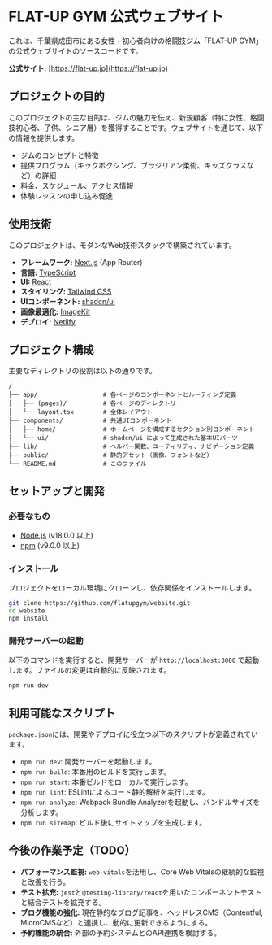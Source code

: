 # FLAT-UP GYM 公式ウェブサイト

これは、千葉県成田市にある女性・初心者向けの格闘技ジム「FLAT-UP GYM」の公式ウェブサイトのソースコードです。

**公式サイト:** [https://flat-up.jp](https://flat-up.jp)

## プロジェクトの目的

このプロジェクトの主な目的は、ジムの魅力を伝え、新規顧客（特に女性、格闘技初心者、子供、シニア層）を獲得することです。ウェブサイトを通じて、以下の情報を提供します。

*   ジムのコンセプトと特徴
*   提供プログラム（キックボクシング、ブラジリアン柔術、キッズクラスなど）の詳細
*   料金、スケジュール、アクセス情報
*   体験レッスンの申し込み促進

## 使用技術

このプロジェクトは、モダンなWeb技術スタックで構築されています。

*   **フレームワーク:** [Next.js](https://nextjs.org/) (App Router)
*   **言語:** [TypeScript](https://www.typescriptlang.org/)
*   **UI:** [React](https://reactjs.org/)
*   **スタイリング:** [Tailwind CSS](https://tailwindcss.com/)
*   **UIコンポーネント:** [shadcn/ui](https://ui.shadcn.com/)
*   **画像最適化:** [ImageKit](https://imagekit.io/)
*   **デプロイ:** [Netlify](https://www.netlify.com/)

## プロジェクト構成

主要なディレクトリの役割は以下の通りです。

```
/
├── app/                  # 各ページのコンポーネントとルーティング定義
│   ├── (pages)/          # 各ページのディレクトリ
│   └── layout.tsx        # 全体レイアウト
├── components/           # 共通UIコンポーネント
│   ├── home/             # ホームページを構成するセクション別コンポーネント
│   └── ui/               # shadcn/ui によって生成された基本UIパーツ
├── lib/                  # ヘルパー関数、ユーティリティ、ナビゲーション定義
├── public/               # 静的アセット（画像、フォントなど）
└── README.md             # このファイル
```

## セットアップと開発

### 必要なもの

*   [Node.js](https://nodejs.org/) (v18.0.0 以上)
*   [npm](https://www.npmjs.com/) (v9.0.0 以上)

### インストール

プロジェクトをローカル環境にクローンし、依存関係をインストールします。

```bash
git clone https://github.com/flatupgym/website.git
cd website
npm install
```

### 開発サーバーの起動

以下のコマンドを実行すると、開発サーバーが `http://localhost:3000` で起動します。ファイルの変更は自動的に反映されます。

```bash
npm run dev
```

## 利用可能なスクリプト

`package.json`には、開発やデプロイに役立つ以下のスクリプトが定義されています。

*   `npm run dev`: 開発サーバーを起動します。
*   `npm run build`: 本番用のビルドを実行します。
*   `npm run start`: 本番ビルドをローカルで実行します。
*   `npm run lint`: ESLintによるコード静的解析を実行します。
*   `npm run analyze`: Webpack Bundle Analyzerを起動し、バンドルサイズを分析します。
*   `npm run sitemap`: ビルド後にサイトマップを生成します。

## 今後の作業予定（TODO）

*   **パフォーマンス監視:** `web-vitals`を活用し、Core Web Vitalsの継続的な監視と改善を行う。
*   **テスト拡充:** `jest`と`@testing-library/react`を用いたコンポーネントテストと結合テストを拡充する。
*   **ブログ機能の強化:** 現在静的なブログ記事を、ヘッドレスCMS（Contentful, MicroCMSなど）と連携し、動的に更新できるようにする。
*   **予約機能の統合:** 外部の予約システムとのAPI連携を検討する。